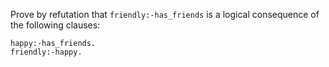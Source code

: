 Prove by refutation that `friendly:-has_friends` is a logical consequence of the following clauses:
```pProlog
happy:-has_friends.
friendly:-happy.
```
